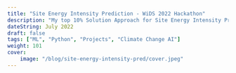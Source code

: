 ```yaml
---
title: "Site Energy Intensity Prediction - WiDS 2022 Hackathon"
description: "My top 10% Solution Approach for Site Energy Intensity Prediction Project which was part of the WiDS 2022 Kaggle Hackathon"
dateString: July 2022
draft: false
tags: ["ML", "Python", "Projects", "Climate Change AI"]
weight: 101
cover:
    image: "/blog/site-energy-intensity-pred/cover.jpeg"
---
```



